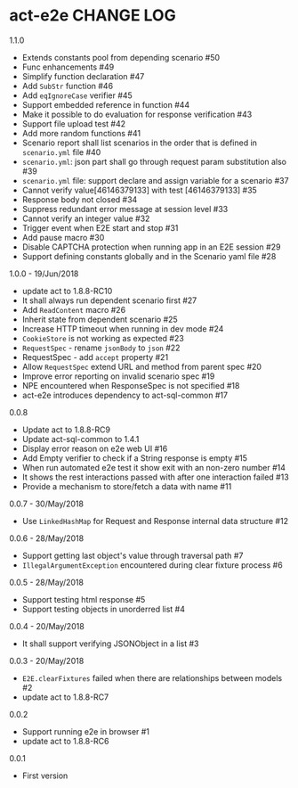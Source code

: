 # act-e2e CHANGE LOG

1.1.0
* Extends constants pool from depending scenario #50
* Func enhancements #49
* Simplify function declaration #47
* Add `SubStr` function #46
* Add `eqIgnoreCase` verifier #45
* Support embedded reference in function #44
* Make it possible to do evaluation for response verification #43
* Support file upload test #42
* Add more random functions #41
* Scenario report shall list scenarios in the order that is defined in `scenario.yml` file #40
* `scenario.yml`: json part shall go through request param substitution also #39
* `scenario.yml` file: support declare and assign variable for a scenario #37
* Cannot verify value[46146379133] with test [46146379133] #35
* Response body not closed #34
* Suppress redundant error message at session level #33
* Cannot verify an integer value #32
* Trigger event when E2E start and stop #31
* Add pause macro #30
* Disable CAPTCHA protection when running app in an E2E session #29
* Support defining constants globally and in the Scenario yaml file #28

1.0.0 - 19/Jun/2018
* update act to 1.8.8-RC10
* It shall always run dependent scenario first #27
* Add `ReadContent` macro #26
* Inherit state from dependent scenario #25
* Increase HTTP timeout when running in dev mode #24
* `CookieStore` is not working as expected #23
* `RequestSpec` - rename `jsonBody` to `json` #22
* RequestSpec - add `accept` property #21
* Allow `RequestSpec` extend URL and method from parent spec #20
* Improve error reporting on invalid scenario spec #19
* NPE encountered when ResponseSpec is not specified #18
* act-e2e introduces dependency to act-sql-common #17

0.0.8
* Update act to 1.8.8-RC9
* Update act-sql-common to 1.4.1
* Display error reason on e2e web UI #16
* Add Empty verifier to check if a String response is empty #15
* When run automated e2e test it show exit with an non-zero number #14
* It shows the rest interactions passed with after one interaction failed #13
* Provide a mechanism to store/fetch a data with name #11

0.0.7 - 30/May/2018
* Use `LinkedHashMap` for Request and Response internal data structure #12

0.0.6 - 28/May/2018
* Support getting last object's value through traversal path #7
* `IllegalArgumentException` encountered during clear fixture process #6

0.0.5 - 28/May/2018
* Support testing html response #5
* Support testing objects in unorderred list #4

0.0.4 - 20/May/2018
* It shall support verifying JSONObject in a list #3

0.0.3 - 20/May/2018
* `E2E.clearFixtures` failed when there are relationships between models #2
* update act to 1.8.8-RC7

0.0.2
* Support running e2e in browser #1
* update act to 1.8.8-RC6

0.0.1
* First version

